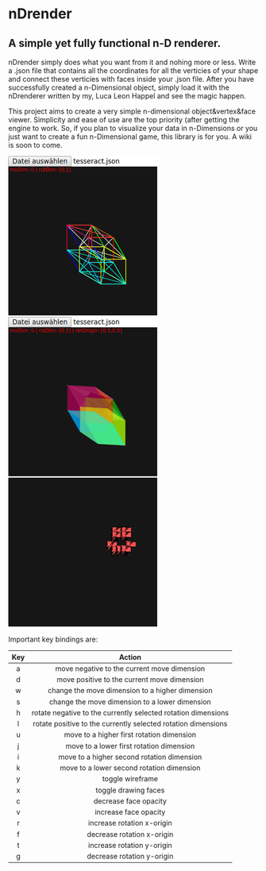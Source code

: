 # nDrender #

A simple yet fully functional n-D renderer.
---
nDrender simply does what you want from it and nohing more or less.
Write a .json file that contains all the coordinates for all the verticies of
your shape and connect these verticies with faces inside your .json file.
After you have successfully created a n-Dimensional object, simply load it
with the nDrenderer written by my, Luca Leon Happel and see the magic happen.

This project aims to create a very simple n-dimensional object&vertex&face viewer.
Simplicity and ease of use are the top priority (after getting the engine to work.
So, if you plan to visualize your data in n-Dimensions or you just want to create
a fun n-Dimensional game, this library is for you. A wiki is soon to come.

![Demo image](demo.gif)
![Demo image](demo2.gif)
![Demo image](demo_voxel.gif)

Important key bindings are:

**Key**|**Action**
:-----:|:-----:
a|move negative to the current move dimension
d|move positive to the current move dimension
w|change the move dimension to a higher dimension
s|change the move dimension to a lower dimension
h|rotate negative to the currently selected rotation dimensions
l|rotate positive to the currently selected rotation dimensions
u|move to a higher first rotation dimension
j|move to a lower first rotation dimension
i|move to a higher second rotation dimension
k|move to a lower second rotation dimension
y|toggle wireframe
x|toggle drawing faces
c|decrease face opacity
v|increase face opacity
r|increase rotation x-origin
f|decrease rotation x-origin
t|increase rotation y-origin
g|decrease rotation y-origin
